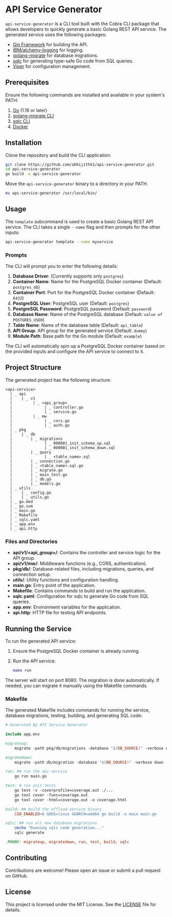 # API Service Generator

`api-service-generator` is a CLI tool built with the Cobra CLI package that allows developers to quickly generate a basic Golang REST API service. The generated service uses the following packages:

- [Gin Framework](https://github.com/gin-gonic/gin) for building the API.
- [IBM/alchemy-logging](https://github.com/IBM/alchemy-logging) for logging.
- [golang-migrate](https://github.com/golang-migrate/migrate) for database migrations.
- [sqlc](https://github.com/sqlc-dev/sqlc) for generating type-safe Go code from SQL queries.
- [Viper](https://github.com/spf13/viper) for configuration management.

## Prerequisites

Ensure the following commands are installed and available in your system's PATH:

1. [Go](https://go.dev/doc/install) (1.16 or later)
2. [golang-migrate CLI](https://github.com/golang-migrate/migrate/tree/master/cmd/migrate)
3. [sqlc CLI](https://docs.sqlc.dev/en/latest/overview/install.html)
4. [Docker](https://docs.docker.com/get-docker/)

## Installation

Clone the repository and build the CLI application:

```sh
git clone https://github.com/abhijithk1/api-service-generator.git
cd api-service-generator
go build -o api-service-generator
```

Move the `api-service-generator` binary to a directory in your PATH.

```sh
mv api-service-generator /usr/local/bin/
```

## Usage

The `template` subcommand is used to create a basic Golang REST API service. The CLI takes a single `--name` flag and then prompts for the other inputs:

```sh
api-service-generator template --name myservice
```

### Prompts

The CLI will prompt you to enter the following details:

1. **Database Driver**: (Currently supports only `postgres`)
2. **Container Name**: Name for the PostgreSQL Docker container (Default: `postgres_db`)
3. **Container Port**: Port for the PostgreSQL Docker container (Default: `6432`)
4. **PostgreSQL User**: PostgreSQL user (Default: `postgres`)
5. **PostgreSQL Password**: PostgreSQL password (Default: `password`)
6. **Database Name**: Name of the PostgreSQL database (Default: `value of POSTGRES_USER`)
7. **Table Name**: Name of the database table (Default: `api_table`)
8. **API Group**: API group for the generated service (Default: `dummy`)
9. **Module Path**: Base path for the Go module (Default: `example`)

The CLI will automatically spin up a PostgreSQL Docker container based on the provided inputs and configure the API service to connect to it.

## Project Structure

The generated project has the following structure:

```
<api-service>
  | _ api
  |    | _ v1
  |         | _ <api_group>
  |              | _ controller.go
  |              | _ service.go
  |         | _ mw
  |              | _ cors.go
  |              | _ auth.go
  | _ pkg
  |    | _ db
  |        | _ migrations
  |              | _ 000001_init_schema_up.sql
  |              | _ 000001_init_schema_down.sql
  |        | _ query
  |              | _ <table_name>.sql
  |        | _ connection.go
  |        | _ <table_name>.sql.go
  |        | _ migrate.go
  |        | _ main_test.go
  |        | _ db.go
  |        | _ models.go
  | _ utils
  |    | _ config.go
  |    | _ utils.go
  | _ go.mod
  | _ go.sum
  | _ main.go
  | _ Makefile
  | _ sqlc.yaml
  | _ app.env
  | _ api.http
```

### Files and Directories

- **api/v1/<api_group>/**: Contains the controller and service logic for the API group.
- **api/v1/mw/**: Middleware functions (e.g., CORS, authentication).
- **pkg/db/**: Database-related files, including migrations, queries, and connection setup.
- **utils/**: Utility functions and configuration handling.
- **main.go**: Entry point of the application.
- **Makefile**: Contains commands to build and run the application.
- **sqlc.yaml**: Configuration for sqlc to generate Go code from SQL queries.
- **app.env**: Environment variables for the application.
- **api.http**: HTTP file for testing API endpoints.

## Running the Service

To run the generated API service:

1. Ensure the PostgreSQL Docker container is already running.
2. Run the API service:

    ```sh
    make run
    ```

The server will start on port 8080. The migration is done automatically. If needed, you can migrate it manually using the Makefile commands.

### Makefile

The generated Makefile includes commands for running the service, database migrations, testing, building, and generating SQL code:

```Makefile
# Generated By API Service Generator

include app.env

migrateup:
	migrate -path pkg/db/migrations -database "$(DB_SOURCE)" -verbose up

migratedown:
	migrate -path db/migration -database "$(DB_SOURCE)" -verbose down

run: ## run the api-service
	go run main.go

test: # run unit tests
	go test -v -coverprofile=coverage.out ./...
	go tool cover -func=coverage.out
	go tool cover -html=coverage.out -o coverage.html

build: ## build the offload-service binary
	CGO_ENABLED=0 GOOS=linux GOARCH=amd64 go build -o main main.go

sqlc: ## run all new database migrations
	@echo "Running sqlc code generation..."
	sqlc generate

.PHONY: migrateup, migratedown, run, test, build, sqlc
```

## Contributing

Contributions are welcome! Please open an issue or submit a pull request on GitHub.

## License

This project is licensed under the MIT License. See the [LICENSE](LICENSE) file for details.
